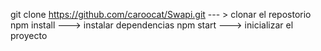 git clone https://github.com/caroocat/Swapi.git --- > clonar el repostorio
npm install ---> instalar dependencias
npm start ---> inicializar el proyecto


